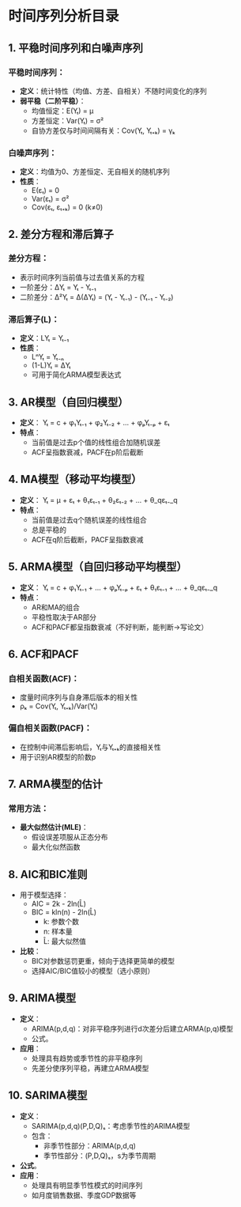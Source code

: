# 时间序列分析目录

## 1. 平稳时间序列和白噪声序列
### 平稳时间序列：
- **定义**：统计特性（均值、方差、自相关）不随时间变化的序列
- **弱平稳（二阶平稳）**：
  - 均值恒定：E(Yₜ) = μ
  - 方差恒定：Var(Yₜ) = σ²
  - 自协方差仅与时间间隔有关：Cov(Yₜ, Yₜ₊ₖ) = γₖ

### 白噪声序列：
- **定义**：均值为0、方差恒定、无自相关的随机序列
- **性质**：
  - E(εₜ) = 0
  - Var(εₜ) = σ²
  - Cov(εₜ, εₜ₊ₖ) = 0 (k≠0)

## 2. 差分方程和滞后算子
### 差分方程：
- 表示时间序列当前值与过去值关系的方程
- 一阶差分：ΔYₜ = Yₜ - Yₜ₋₁
- 二阶差分：Δ²Yₜ = Δ(ΔYₜ) = (Yₜ - Yₜ₋₁) - (Yₜ₋₁ - Yₜ₋₂)

### 滞后算子(L)：
- **定义**：LYₜ = Yₜ₋₁
- **性质**：
  - LⁿYₜ = Yₜ₋ₙ
  - (1-L)Yₜ = ΔYₜ
  - 可用于简化ARMA模型表达式

## 3. AR模型（自回归模型）
- **定义**：
  Yₜ = c + φ₁Yₜ₋₁ + φ₂Yₜ₋₂ + ... + φₚYₜ₋ₚ + εₜ
- **特点**：
  - 当前值是过去p个值的线性组合加随机误差
  - ACF呈指数衰减，PACF在p阶后截断

## 4. MA模型（移动平均模型）
- **定义**：
  Yₜ = μ + εₜ + θ₁εₜ₋₁ + θ₂εₜ₋₂ + ... + θ_qεₜ₋_q
- **特点**：
  - 当前值是过去q个随机误差的线性组合
  - 总是平稳的
  - ACF在q阶后截断，PACF呈指数衰减

## 5. ARMA模型（自回归移动平均模型）
- **定义**：
  Yₜ = c + φ₁Yₜ₋₁ + ... + φₚYₜ₋ₚ + εₜ + θ₁εₜ₋₁ + ... + θ_qεₜ₋_q
- **特点**：
  - AR和MA的组合
  - 平稳性取决于AR部分
  - ACF和PACF都呈指数衰减（不好判断，能判断->写论文）

## 6. ACF和PACF
### 自相关函数(ACF)：
- 度量时间序列与自身滞后版本的相关性
- ρₖ = Cov(Yₜ, Yₜ₊ₖ)/Var(Yₜ)

### 偏自相关函数(PACF)：
- 在控制中间滞后影响后，Yₜ与Yₜ₊ₖ的直接相关性
- 用于识别AR模型的阶数p

## 7. ARMA模型的估计
### 常用方法：
- **最大似然估计(MLE)**：
  - 假设误差项服从正态分布
  - 最大化似然函数

## 8. AIC和BIC准则
- 用于模型选择：
  - AIC = 2k - 2ln(L̂)
  - BIC = kln(n) - 2ln(L̂)
    - k: 参数个数
    - n: 样本量
    - L̂: 最大似然值
- **比较**：
  - BIC对参数惩罚更重，倾向于选择更简单的模型
  - 选择AIC/BIC值较小的模型（选小原则）

## 9. ARIMA模型
- **定义**：
  - ARIMA(p,d,q)：对非平稳序列进行d次差分后建立ARMA(p,q)模型
  - 公式。
- **应用**：
  - 处理具有趋势或季节性的非平稳序列
  - 先差分使序列平稳，再建立ARMA模型

## 10. SARIMA模型
- **定义**：
  - SARIMA(p,d,q)(P,D,Q)ₛ：考虑季节性的ARIMA模型
  - 包含：
    - 非季节性部分：ARIMA(p,d,q)
    - 季节性部分：(P,D,Q)ₛ，s为季节周期
- **公式**。
- **应用**：
  - 处理具有明显季节性模式的时间序列
  - 如月度销售数据、季度GDP数据等